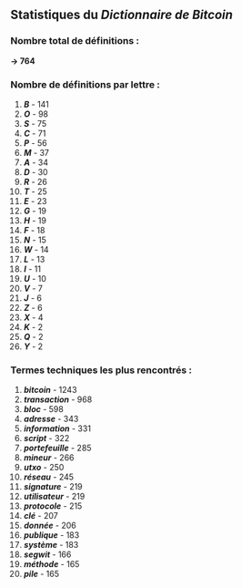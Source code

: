 ## Statistiques du *Dictionnaire de Bitcoin*

### Nombre total de définitions : 
**-> 764**

### Nombre de définitions par lettre :
1. ***B*** - 141
2. ***O*** - 98
3. ***S*** - 75
4. ***C*** - 71
5. ***P*** - 56
6. ***M*** - 37
7. ***A*** - 34
8. ***D*** - 30
9. ***R*** - 26
10. ***T*** - 25
11. ***E*** - 23
12. ***G*** - 19
13. ***H*** - 19
14. ***F*** - 18
15. ***N*** - 15
16. ***W*** - 14
17. ***L*** - 13
18. ***I*** - 11
19. ***U*** - 10
20. ***V*** - 7
21. ***J*** - 6
22. ***Z*** - 6
23. ***X*** - 4
24. ***K*** - 2
25. ***Q*** - 2
26. ***Y*** - 2

### Termes techniques les plus rencontrés :
1. ***bitcoin*** - 1243
2. ***transaction*** - 968
3. ***bloc*** - 598
4. ***adresse*** - 343
5. ***information*** - 331
6. ***script*** - 322
7. ***portefeuille*** - 285
8. ***mineur*** - 266
9. ***utxo*** - 250
10. ***réseau*** - 245
11. ***signature*** - 219
12. ***utilisateur*** - 219
13. ***protocole*** - 215
14. ***clé*** - 207
15. ***donnée*** - 206
16. ***publique*** - 183
17. ***système*** - 183
18. ***segwit*** - 166
19. ***méthode*** - 165
20. ***pile*** - 165
